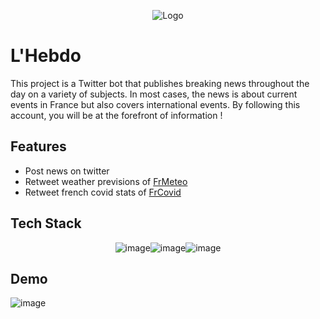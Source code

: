 <div align="center">

![Logo](https://pbs.twimg.com/profile_images/1440364181585219585/qIRQdp5h_400x400.jpg)

</div>

# L'Hebdo

This project is a Twitter bot that publishes breaking news throughout the day on a variety of subjects. In most cases, the news is about current events in France but also covers international events. By following this account, you will be at the forefront of information !


## Features

- Post news on twitter 
- Retweet weather previsions of [FrMeteo](https://github.com/Psykoxen/Twitter-FrMeteo)
- Retweet french covid stats of [FrCovid](https://github.com/Psykoxen/Twitter-FrCovid)



## Tech Stack
<div align="center">

![image](https://img.shields.io/badge/Twitter-1DA1F2?style=for-the-badge&logo=twitter&logoColor=white)![image](https://img.shields.io/badge/Python-3776AB?style=for-the-badge&logo=python&logoColor=white)![image](https://img.shields.io/badge/Figma-F24E1E?style=for-the-badge&logo=figma&logoColor=white)

</div>

## Demo

![image](assets/demo.jpg)


